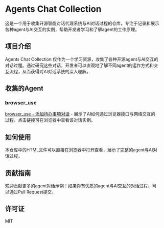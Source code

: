 # Agents Chat Collection

这是一个用于收集开源智能对话代理系统与AI对话过程的仓库，专注于记录和展示各种agent与AI交互的实例，帮助开发者学习和了解agent的工作原理。

## 项目介绍

Agents Chat Collection 仅作为一个学习资源，收集了各种开源agent与AI交互的对话过程。通过研究这些对话，开发者可以直观地了解不同agent的运作方式和交互流程，从而获得对AI对话系统的深入理解。

## 收集的Agent

### browser_use

[browser_use - 添加待办事项对话](./browser_use/conversation_add_todo.html) - 展示了AI如何通过浏览器接口与网络交互的过程。点击链接可在浏览器中查看该对话实例。

## 如何使用

本仓库中的HTML文件可以直接在浏览器中打开查看，展示了完整的agent与AI对话过程。

## 贡献指南

欢迎贡献更多的agent对话示例！如果你有优质的agent与AI交互的对话过程，可以通过Pull Request提交。

## 许可证

MIT
